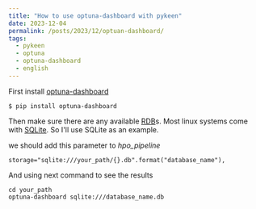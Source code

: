 ```yaml
---
title: "How to use optuna-dashboard with pykeen"
date: 2023-12-04
permalink: /posts/2023/12/optuan-dashboard/
tags:
  - pykeen
  - optuna
  - optuna-dashboard
  - english
---
```


First install [optuna-dashboard](https://github.com/optuna/optuna-dashboard)

```
$ pip install optuna-dashboard
```

Then make sure there are any available [RDB](https://en.wikipedia.org/wiki/Relational_database)s.
Most linux systems come with [SQLite](https://www.sqlite.org/index.html).
So I'll use SQLite as an example.

we should add this parameter to _hpo_pipeline_

```
storage="sqlite:///your_path/{}.db".format("database_name"),
```

And using next command to see the results

```
cd your_path
optuna-dashboard sqlite:///database_name.db
```
